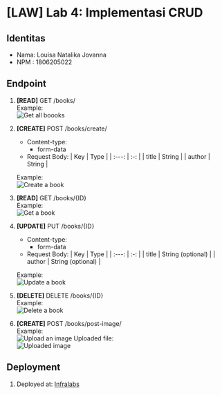 # [LAW] Lab 4: Implementasi CRUD
## Identitas
* Nama: Louisa Natalika Jovanna
* NPM : 1806205022

## Endpoint
1. **[READ]** GET    /books/ \
    Example: \
    ![Get all boooks]()

2. **[CREATE]** POST   /books/create/
    * Content-type:
        * form-data
    * Request Body:
        | Key       | Type  |
        | :---:     | :-:   |
        | title   | String   |
        | author   | String   |

    Example: \
    ![Create a book]()

3. **[READ]** GET    /books/{ID} \
    Example: \
    ![Get a book]()

4. **[UPDATE]** PUT    /books/{ID}
    * Content-type:
        * form-data
    * Request Body:
        | Key       | Type  |
        | :---:     | :-:   |
        | title   | String (optional)  |
        | author   | String  (optional) |

    Example: \
    ![Update a book]()

5. **[DELETE]** DELETE /books/{ID} \
    Example: \
    ![Delete a book]()

6. **[CREATE]** POST   /books/post-image/ \
    Example: \
    ![Upload an image]()
    Uploaded file: \
    ![Uploaded image]()


## Deployment
1. Deployed at: [Infralabs](https://simplecarapi.herokuapp.com/)

